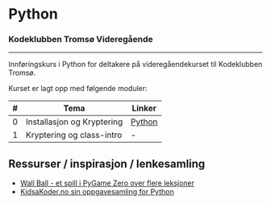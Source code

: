 # Python
### Kodeklubben Tromsø Videregående
---

Innføringskurs i Python for deltakere på videregåendekurset til Kodeklubben Tromsø.

Kurset er lagt opp med følgende moduler:

| # | Tema | Linker |
|---|------|------|
| 0 | Installasjon og Kryptering | [Python](https://python.org) |
| 1 | Kryptering og class-intro  | - |

## Ressurser / inspirasjon / lenkesamling
* [Wall Ball - et spill i PyGame Zero over flere leksjoner](https://wall-ball.readthedocs.io/en/latest/index.html)
* [KidsaKoder.no sin oppgavesamling for Python](http://oppgaver.kidsakoder.no/python/)
